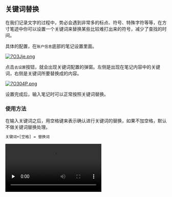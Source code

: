 ## 关键词替换

在我们记录文字的过程中，势必会遇到非常多的标点、符号、特殊字符等等，在方寸笔迹中你可以设置一个关键词来替换某些比较难打出来的符号，减少了查找的时间。

具体的配置，在`账户信息`底部的笔记设置里面。

[![7O3Jje.png](https://s4.ax1x.com/2022/01/26/7O3Jje.png)](https://imgtu.com/i/7O3Jje)

点击`去设置`按钮，就会出现关键词配置的弹窗。左侧是出现在笔记内容中的关键词，右侧是关键词所要替换成的内容。

[![7O304P.png](https://s4.ax1x.com/2022/01/26/7O304P.png)](https://imgtu.com/i/7O304P)

设置完成后，输入笔记时可以正常按照关键词替换。



### 使用方法

在输入关键词之后，用空格键来表示确认进行关键词的替换，如果不加空格，默认不做关键词替换处理。

```html
关键词+[空格] = 替换词
```

<video id="video" controls="" preload="none" src="https://stor-assets.fang-cun.net/keyword.mov"> 




